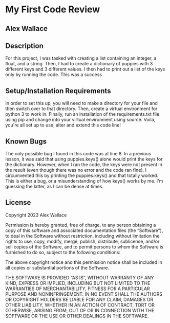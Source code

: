 # My First Code Review

## Alex Wallace

## Description
For this project, I was tasked with creating a list containing an integer, a float, and a string. Then, I had to create a dictionary of puppies with 3 different keys and 3 different values. I then had to print out a list of the keys only by running the code. This was a success

## Setup/Installation Requirements
In order to set this up, you will need to make a directory for your file and then switch over to that directory. Then, create a virtual environment for python 3 to work in. Finally, run an installation of the requirements.txt file using pip and change into your virtual environment using source. Voila, you're all set up to use, alter and extend this code line!

## Known Bugs
The only possible bug I found in this code was at line 8. In a previous lesson, it was said that using puppies.keys() alone would print the keys for the dictionary. However, when I ran the code, the keys were not present in the result (even though there was no error and the code ran fine). I circumvented this by printing the puppies.keys() and that totally worked. This is either a bug, or a misunderstanding of how keys() works by me. I'm guessing the latter, as I can be dense at times. 

## License
Copyright 2023 Alex Wallace

Permission is hereby granted, free of charge, to any person obtaining a copy of this software and associated documentation files (the “Software”), to deal in the Software without restriction, including without limitation the rights to use, copy, modify, merge, publish, distribute, sublicense, and/or sell copies of the Software, and to permit persons to whom the Software is furnished to do so, subject to the following conditions:

The above copyright notice and this permission notice shall be included in all copies or substantial portions of the Software.

THE SOFTWARE IS PROVIDED “AS IS”, WITHOUT WARRANTY OF ANY KIND, EXPRESS OR IMPLIED, INCLUDING BUT NOT LIMITED TO THE WARRANTIES OF MERCHANTABILITY, FITNESS FOR A PARTICULAR PURPOSE AND NONINFRINGEMENT. IN NO EVENT SHALL THE AUTHORS OR COPYRIGHT HOLDERS BE LIABLE FOR ANY CLAIM, DAMAGES OR OTHER LIABILITY, WHETHER IN AN ACTION OF CONTRACT, TORT OR OTHERWISE, ARISING FROM, OUT OF OR IN CONNECTION WITH THE SOFTWARE OR THE USE OR OTHER DEALINGS IN THE SOFTWARE.
